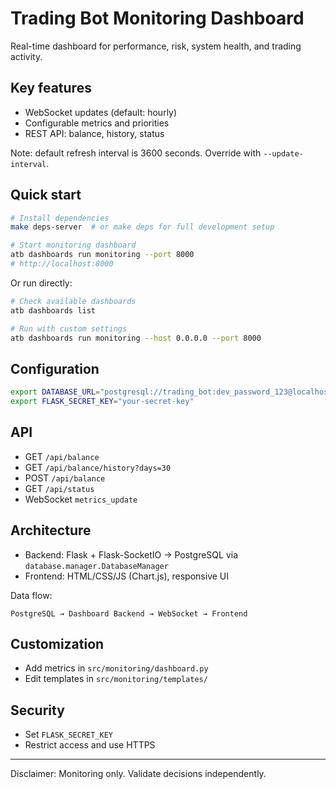 # Trading Bot Monitoring Dashboard

Real-time dashboard for performance, risk, system health, and trading activity.

## Key features
- WebSocket updates (default: hourly)
- Configurable metrics and priorities
- REST API: balance, history, status

Note: default refresh interval is 3600 seconds. Override with `--update-interval`.

## Quick start
```bash
# Install dependencies
make deps-server  # or make deps for full development setup

# Start monitoring dashboard
atb dashboards run monitoring --port 8000
# http://localhost:8000
```

Or run directly:
```bash
# Check available dashboards
atb dashboards list

# Run with custom settings
atb dashboards run monitoring --host 0.0.0.0 --port 8000
```

## Configuration
```bash
export DATABASE_URL="postgresql://trading_bot:dev_password_123@localhost:5432/ai_trading_bot"
export FLASK_SECRET_KEY="your-secret-key"
```

## API
- GET `/api/balance`
- GET `/api/balance/history?days=30`
- POST `/api/balance`
- GET `/api/status`
- WebSocket `metrics_update`

## Architecture
- Backend: Flask + Flask-SocketIO → PostgreSQL via `database.manager.DatabaseManager`
- Frontend: HTML/CSS/JS (Chart.js), responsive UI

Data flow:
```
PostgreSQL → Dashboard Backend → WebSocket → Frontend
```

## Customization
- Add metrics in `src/monitoring/dashboard.py`
- Edit templates in `src/monitoring/templates/`

## Security
- Set `FLASK_SECRET_KEY`
- Restrict access and use HTTPS

---
Disclaimer: Monitoring only. Validate decisions independently.
